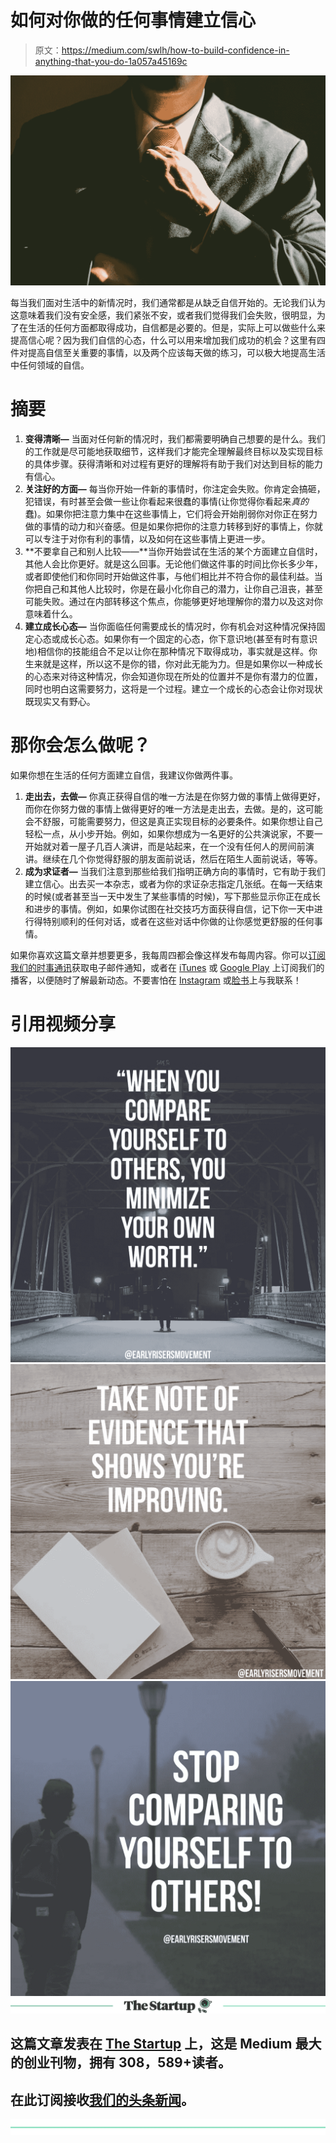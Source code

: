 # 如何对你做的任何事情建立信心

> 原文：<https://medium.com/swlh/how-to-build-confidence-in-anything-that-you-do-1a057a45169c>

![](img/c0096e5e927b5fde5e0b7f8c1b22c9be.png)

每当我们面对生活中的新情况时，我们通常都是从缺乏自信开始的。无论我们认为这意味着我们没有安全感，我们紧张不安，或者我们觉得我们会失败，很明显，为了在生活的任何方面都取得成功，自信都是必要的。但是，实际上可以做些什么来提高信心呢？因为我们自信的心态，什么可以用来增加我们成功的机会？这里有四件对提高自信至关重要的事情，以及两个应该每天做的练习，可以极大地提高生活中任何领域的自信。

# 摘要

1.  **变得清晰—** 当面对任何新的情况时，我们都需要明确自己想要的是什么。我们的工作就是尽可能地获取细节，这样我们才能完全理解最终目标以及实现目标的具体步骤。获得清晰和对过程有更好的理解将有助于我们对达到目标的能力有信心。
2.  **关注好的方面—** 每当你开始一件新的事情时，你注定会失败。你肯定会搞砸，犯错误，有时甚至会做一些让你看起来很蠢的事情(让你觉得你看起来*真的*蠢)。如果你把注意力集中在这些事情上，它们将会开始削弱你对你正在努力做的事情的动力和兴奋感。但是如果你把你的注意力转移到好的事情上，你就可以专注于对你有利的事情，以及如何在这些事情上更进一步。
3.  **不要拿自己和别人比较——**当你开始尝试在生活的某个方面建立自信时，其他人会比你更好。就是这么回事。无论他们做这件事的时间比你长多少年，或者即使他们和你同时开始做这件事，与他们相比并不符合你的最佳利益。当你把自己和其他人比较时，你是在最小化你自己的潜力，让你自己沮丧，甚至可能失败。通过在内部转移这个焦点，你能够更好地理解你的潜力以及这对你意味着什么。
4.  **建立成长心态—** 当你面临任何需要成长的情况时，你有机会对这种情况保持固定心态或成长心态。如果你有一个固定的心态，你下意识地(甚至有时有意识地)相信你的技能组合不足以让你在那种情况下取得成功，事实就是这样。你生来就是这样，所以这不是你的错，你对此无能为力。但是如果你以一种成长的心态来对待这种情况，你会知道你现在所处的位置并不是你有潜力的位置，同时也明白这需要努力，这将是一个过程。建立一个成长的心态会让你对现状既现实又有野心。

# 那你会怎么做呢？

如果你想在生活的任何方面建立自信，我建议你做两件事。

1.  **走出去，去做—** 你真正获得自信的唯一方法是在你努力做的事情上做得更好，而你在你努力做的事情上做得更好的唯一方法是走出去，去做。是的，这可能会不舒服，可能需要努力，但这是真正实现目标的必要条件。如果你想让自己轻松一点，从小步开始。例如，如果你想成为一名更好的公共演说家，不要一开始就对着一屋子几百人演讲，而是站起来，在一个没有任何人的房间前演讲。继续在几个你觉得舒服的朋友面前说话，然后在陌生人面前说话，等等。
2.  **成为求证者—** 当我们注意到那些给我们指明正确方向的事情时，它有助于我们建立信心。出去买一本杂志，或者为你的求证杂志指定几张纸。在每一天结束的时候(或者甚至当一天中发生了某些事情的时候)，写下那些显示你正在成长和进步的事情。例如，如果你试图在社交技巧方面获得自信，记下你一天中进行得特别顺利的任何对话，或者在这些对话中你做的让你感觉更舒服的任何事情。

如果你喜欢这篇文章并想要更多，我每周四都会像这样发布每周内容。你可以[订阅我们的时事通讯](https://earlyrisers.activehosted.com/f/1)获取电子邮件通知，或者在 [iTunes](https://itunes.apple.com/us/podcast/early-risers-podcast/id1343955996?mt=2) 或 [Google Play](https://goo.gl/Nvt1ra) 上订阅我们的播客，以便随时了解最新动态。不要害怕在 [Instagram](http://instagram.com/earlyrisersmovement) 或[脸书](http://facebook.com/groups/earlyrisersmovement)上与我联系！

# 引用视频分享

![](img/a3b01aa9c1c28538d511602c236683b2.png)![](img/182666b915952b30674757e6b2cb049f.png)![](img/b60c676e32e89382a677ab1705b970fd.png)[![](img/308a8d84fb9b2fab43d66c117fcc4bb4.png)](https://medium.com/swlh)

## 这篇文章发表在 [The Startup](https://medium.com/swlh) 上，这是 Medium 最大的创业刊物，拥有 308，589+读者。

## 在此订阅接收[我们的头条新闻](http://growthsupply.com/the-startup-newsletter/)。

[![](img/b0164736ea17a63403e660de5dedf91a.png)](https://medium.com/swlh)